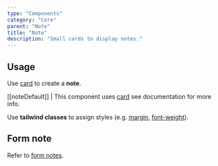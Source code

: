 ```yaml
---
type: "Components"
category: "Core"
parent: "Note"
title: "Note"
description: "Small cards to display notes."
---
```


## Usage

Use [card](/components/core/card) to create a **note**.

[[noteDefault]]
| This component uses [card](/components/core/card) see documentation for more info.

Use **tailwind classes** to assign styles (e.g. [margin](https://tailwindcss.com/docs/margin), [font-weight](https://tailwindcss.com/docs/font-weight)).

<demo>
  <demovanilla src="vanilla/components/core/note/usage">
  </demovanilla>
</demo>

<demo>
  <demovanilla src="vanilla/components/core/note/usage-full">
  </demovanilla>
</demo>

## Form note

Refer to [form notes](/components/core/form/other#fieldset-legend-and-note).
